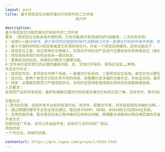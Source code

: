 ```yaml
---                
layout: post       
title: 基于视觉定位功能的激光打标软件的二次开发
                                执行中
           
description: 
基于视觉定位功能的激光打标软件的二次开发
要求：（视觉定位功能采用开源的库，打标功能我司有现成的API函数库，二次开发实现）
1：采用C++或C#程序，基于我司供应商提供的API函数接口开发一套激光打标软件操作界面，使其具备基本的对激光器，振镜的控制功能，以及必要文档，条码二维码等编辑，IO口硬件操作，等基本功能。
2：基于开源的OPENCV视觉库或其它开源系统也行。开发一个视觉应用模块，具体功能如下：
a：视觉定位工能，经过简单的示教输入，实现对不同形状产品进行位置坐标系和角度定位（类似于用机器人通过视觉定位抓取任意位置的产品），并将坐标位置和角度等偏移量传递给激光打标机，从而实现激光打标机的任意位置定位打标功能。
b：视觉坐标系和打标机坐标系一键式标定。
C：更换检测目标后，简单的示教学习建模功能。
d:文件未约定的其它的必需的基础功能，如，文档打开保存，视场区设定……等等。
外包合作方式：
1：按项目外包，本项目分为两个系统，一是激光打标系统，二是视觉定位系统。承包方可以整包也可以只承包其中一个项目。
2：如分包，即两个承包方分别负责不同的系统，则需要约定详细的对接方式，并拟定合同。最终交付的是融合了打标和视觉定位功能的一套软件。
3：保密：必需能同意签订严格保密协议，合同约定因泄密造成商业损失后的高额赔偿金额。
人员要求：
有视觉产品的开发经验，最好有接触过激光打标机或对激光打标机比较了解。没有也可，我司会提供详尽解析。所用语言：C++，C#。

交接方式：
1:源代码交接，包括开发平台和所有源代码、库文件、配置文件等，并具有规范的详细的注释。必需达到我司后续工程师自由修改完善的状态。
2：通过搭建的硬件平台完全测试通过，能应用于WIN7、WIN8、WIN10的32位和64位系统。
3：应用层面交接，配合我司应用工程师做好应用培训讲解，原理要点讲解培训等应用层面的交接工作。使之能完整的应用于实际项目之中。
开发方式：
到我司驻厂开发，也可以先自由开发，后续花几天时间驻厂调试。
项目时间：
一个月左右，详细可协商，
     
contenturl: https://pro.lagou.com/project/4334.html      
---                 
```

